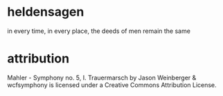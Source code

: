 # heldensagen
in every time, in every place, the deeds of men remain the same

# attribution
Mahler - Symphony no. 5, I. Trauermarsch by Jason Weinberger & wcfsymphony is licensed under a Creative Commons Attribution License.
